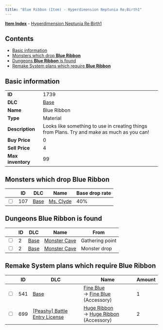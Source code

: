 ```yaml
---
title: "Blue Ribbon (Item) - Hyperdimension Neptunia Re;Birth1"
---
```


[**Item Index**](/neptunia/rb1/item/index.html) - [Hyperdimension Neptunia Re;Birth1](/neptunia/rb1)

## Contents

- [Basic information](#basic-information)
- [Monsters which drop **Blue Ribbon**](#monsters-which-drop-blue-ribbon)
- [Dungeons **Blue Ribbon** is found](#dungeons-blue-ribbon-is-found)
- [Remake System plans which require **Blue Ribbon**](#remake-system-plans-which-require-blue-ribbon)

## Basic information

|   |   |
| -- | -- |
| **ID** | 1739 |
| **DLC** | [Base](/neptunia/rb1/dlc/1-base.html) |
| **Name** | Blue Ribbon |
| **Type** | Material |
| **Description** | Looks like something to use in creating things from Plans. Try and make as much as you can! |
| **Buy Price** | 0 |
| **Sell Price** | 4 |
| **Max inventory** | 99 |

## Monsters which drop **Blue Ribbon**

|    | ID | DLC | Name | Base drop rate |
| -- | -- | --- | ---- | -------------- |
| <input type="checkbox" id="rb1-monster-1-107" class="trackbox" /> | 107 | [Base](/neptunia/rb1/dlc/1-base.html) | [Ms. Clyde](/neptunia/rb1/monster/1-107-ms-clyde.html) | 40% |

## Dungeons **Blue Ribbon** is found

|    | ID | DLC | Name | From |
| -- | -- | --- | ---- | ---- |
| <input type="checkbox" id="rb1-dungeon-1-2" class="trackbox" /> | 2 | [Base](/neptunia/rb1/dlc/1-base.html) | [Monster Cave](/neptunia/rb1/dungeon/1-2-monster-cave.html) | Gathering point |
| <input type="checkbox" id="rb1-dungeon-1-2" class="trackbox" /> | 2 | [Base](/neptunia/rb1/dlc/1-base.html) | [Monster Cave](/neptunia/rb1/dungeon/1-2-monster-cave.html) | Monster drop |

## Remake System plans which require **Blue Ribbon**

|    | ID | DLC | Name | Amount |
| -- | -- | --- | ---- | ------ |
| <input type="checkbox" id="rb1-remake-1-541" class="trackbox" /> | 541 | [Base](/neptunia/rb1/dlc/1-base.html) | [Fine Blue](/neptunia/rb1/remake/1-541-fine-blue.html)<br />→ [Fine Blue](/neptunia/rb1/item/1-3113-fine-blue.html) (Accessory) | 1 |
| <input type="checkbox" id="rb1-remake-8-699" class="trackbox" /> | 699 | [[Peashy] Battle Entry License](/neptunia/rb1/dlc/8-peashy.html) | [Huge Ribbon](/neptunia/rb1/remake/8-699-huge-ribbon.html)<br />→ [Huge Ribbon](/neptunia/rb1/item/8-3345-huge-ribbon.html) (Accessory) | 2 |